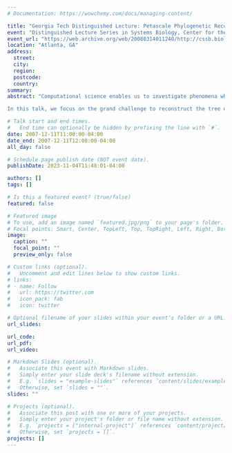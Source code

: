 ```yaml
---
# Documentation: https://wowchemy.com/docs/managing-content/

title: "Georgia Tech Distinguished Lecture: Petascale Phylogenetic Reconstruction of Evolutionary Histories"
event: "Distinguished Lecture Series in Systems Biology, Center for the Study of Systems Biology, Georgia Institute of Technology"
event_url: "https://web.archive.org/web/20080314011240/http://cssb.biology.gatech.edu/seminars/DavidBader.html"
location: "Atlanta, GA"
address:
  street:
  city:
  region:
  postcode:
  country:
summary:
abstract: "Computational science enables us to investigate phenomena where economics or constraints preclude experimentation, evaluate complex models and manage massive data volumes, model processes across interdisciplinary boundaries, and transform business and engineering practices. Increasingly, cyberinfrastructure including petascale computers is required to address our national and global priorities, such as sustainability of our natural environment by reducing our carbon footprint and by decreasing our dependencies on fossil fuels, improving human health and living conditions, understanding the mechanisms of life from molecules and systems to organisms and populations, preventing the spread of disease, predicting and tracking severe weather, recovering from natural and human-caused disasters, maintaining national security, and mastering nanotechnologies. Several of our most fundamental intellectual questions also require computation, such as the formation of the universe, the the evolution of life, and the properties of matter. 

In this talk, we focus on the grand challenge to reconstruct the tree of life. Phylogenies derived from gene order data may prove crucial in answering some fundamental questions in biomolecular evolution. Yet very few techniques are available for phylogenetic reconstruction based upon gene order and content, and these are (for the most part) computationally expensive. High-performance algorithm engineering offers a battery of tools that can reduce, sometimes spectacularly, the running time of existing approaches. We discuss one such such application, in which we started with the method known as *breakpoint analysis* (developed by Sankoff and his colleagues) and produced a software suite, GRAPPA, that demonstrated over a billion-fold speedup in running time (on a variety of real and simulated datasets), by combining low-level algorithmic improvements, cache-aware programming, careful performance tuning, and massive parallelism. The phylogeny reconstruction now can be performed in parallel and attain a linear speedup with the number of processors. We show how these techniques are directly applicable to a large variety of problems in computational biology."

# Talk start and end times.
#   End time can optionally be hidden by prefixing the line with `#`.
date: 2007-12-11T11:00:00-04:00
date_end: 2007-12-11T12:00:00-04:00
all_day: false

# Schedule page publish date (NOT event date).
publishDate: 2023-11-04T11:48:01-04:00

authors: []
tags: []

# Is this a featured event? (true/false)
featured: false

# Featured image
# To use, add an image named `featured.jpg/png` to your page's folder. 
# Focal points: Smart, Center, TopLeft, Top, TopRight, Left, Right, BottomLeft, Bottom, BottomRight.
image:
  caption: ""
  focal_point: ""
  preview_only: false

# Custom links (optional).
#   Uncomment and edit lines below to show custom links.
# links:
# - name: Follow
#   url: https://twitter.com
#   icon_pack: fab
#   icon: twitter

# Optional filename of your slides within your event's folder or a URL.
url_slides:

url_code:
url_pdf:
url_video:

# Markdown Slides (optional).
#   Associate this event with Markdown slides.
#   Simply enter your slide deck's filename without extension.
#   E.g. `slides = "example-slides"` references `content/slides/example-slides.md`.
#   Otherwise, set `slides = ""`.
slides: ""

# Projects (optional).
#   Associate this post with one or more of your projects.
#   Simply enter your project's folder or file name without extension.
#   E.g. `projects = ["internal-project"]` references `content/project/deep-learning/index.md`.
#   Otherwise, set `projects = []`.
projects: []
---
```

